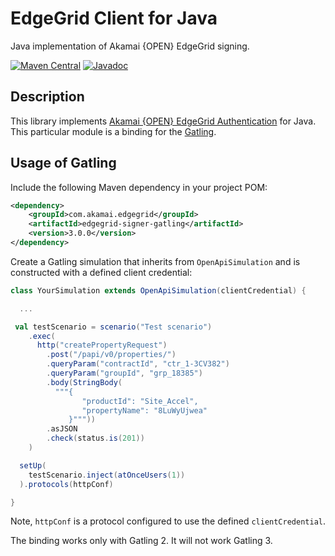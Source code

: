 # EdgeGrid Client for Java

Java implementation of Akamai {OPEN} EdgeGrid signing.

[![Maven Central](https://maven-badges.herokuapp.com/maven-central/com.akamai.edgegrid/edgegrid-signer-gatling/badge.svg)](https://maven-badges.herokuapp.com/maven-central/com.akamai.edgegrid/edgegrid-signer-gatling)
[![Javadoc](http://www.javadoc.io/badge/com.akamai.edgegrid/edgegrid-signer-gatling.svg)](http://www.javadoc.io/doc/com.akamai.edgegrid/edgegrid-signer-gatling)

## Description

This library implements [Akamai {OPEN} EdgeGrid Authentication][1] for Java.
This particular module is a binding for the [Gatling][2].

## Usage of Gatling

Include the following Maven dependency in your project POM:

```xml
<dependency>
    <groupId>com.akamai.edgegrid</groupId>
    <artifactId>edgegrid-signer-gatling</artifactId>
    <version>3.0.0</version>
</dependency>
```

Create a Gatling simulation that inherits from `OpenApiSimulation` and is constructed with a defined
client credential:

```scala
class YourSimulation extends OpenApiSimulation(clientCredential) {

  ...

 val testScenario = scenario("Test scenario")
    .exec(
      http("createPropertyRequest")
        .post("/papi/v0/properties/")
        .queryParam("contractId", "ctr_1-3CV382")
        .queryParam("groupId", "grp_18385")
        .body(StringBody(
          """{
                "productId": "Site_Accel",
                "propertyName": "8LuWyUjwea"
             }"""))
        .asJSON
        .check(status.is(201))
    )

  setUp(
    testScenario.inject(atOnceUsers(1))
  ).protocols(httpConf)

}
```

Note, `httpConf` is a protocol configured to use the defined `clientCredential`.

The binding works only with Gatling 2. It will not work Gatling 3.





[1]: https://developer.akamai.com/introduction/Client_Auth.html
[2]: https://gatling.io/
